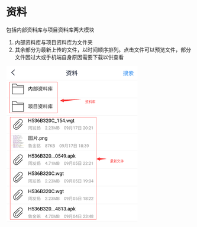# 资料

包括内部资料库与项目资料库两大模块
1. 内部资料库与项目资料库为文件夹
2. 其余部分为最新上传的文件，以时间顺序排列。点击文件可以预览文件，部分文件因过大或手机端自身原因需要下载以供查看

![资料主页](../img/filesHome.png)